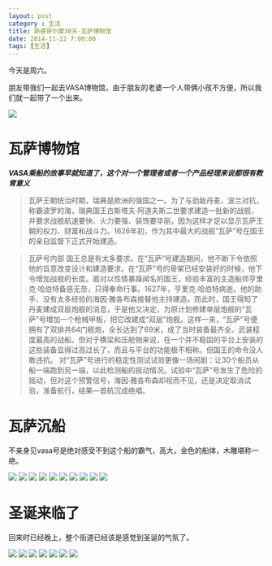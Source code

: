 ```yaml
---
layout: post
category : 生活
title: 斯德哥尔摩30天-瓦萨博物馆
date: 2014-11-22 7:00:00
tags: [生活]
---
```



今天是周六。

朋友带我们一起去VASA博物馆，由于朋友的老婆一个人带俩小孩不方便，所以我们就一起带了一个出来。

<img class="img-responsive" src="https://cdn.jsdelivr.net/gh/wangdeshui/blogpics@master/stockholm/20141122/1.JPG"/>

# 瓦萨博物馆

***VASA乘船的故事早就知道了，这个对一个管理者或者一个产品经理来说都很有教育意义***


> 瓦萨王朝统治时期，瑞典是欧洲的强国之一。为了与劲敌丹麦、波兰对抗，称霸波罗的海，瑞典国王古斯塔夫·阿道夫斯二世要求建造一批新的战舰，并要求战舰航速要快、火力要强、装饰要华丽，因为这样才足以显示瓦萨王朝的权力、财富和战斗力。1626年初，作为其中最大的战舰“瓦萨”号在国王的亲自监督下正式开始建造。

> 瓦萨号内部
> 国王总是有太多要求。在“瓦萨”号建造期间，他不断下令依照他的旨意改变设计和建造要求。在“瓦萨”号的骨架已经安装好的时候，他下令增加战舰的长度。面对以性情暴躁闻名的国王，经验丰富的主造船师亨里克·哈伯特备感无奈，只得奉命行事。1627年，亨里克·哈伯特病逝。他的助手、没有太多经验的海因·雅各布森接替他主持建造。而此时，国王得知了丹麦建成双层炮舰的消息，于是他又决定，为原计划修建单层炮舰的“瓦萨”号增加一个枪械甲板，把它改建成“双层”炮舰。这样一来，“瓦萨”号便拥有了双排共64门舰炮，全长达到了69米，成了当时装备最齐全、武装程度最高的战船。但对于横梁和压舱物来说，在一个并不稳固的平台上安装的这些装备显得过高过长了，而且与平台的功能极不相称。但国王的命令没人敢违抗。
> 对“瓦萨”号进行的稳定性测试试验更像一场闹剧：让30个船员从船一端跑到另一端，以此检测船的摇动情况。试验中“瓦萨”号发生了危险的摇动，但对这个预警信号，海因·雅各布森却视而不见，还是决定取消试验，准备航行，结果—首航沉成绝唱。


# 瓦萨沉船

不亲身见vasa号是绝对感受不到这个船的霸气，高大，金色的船体，木雕堪称一绝。

<img class="img-responsive" src="https://cdn.jsdelivr.net/gh/wangdeshui/blogpics@master/stockholm/20141122/2.JPG"/>
<img class="img-responsive" src="https://cdn.jsdelivr.net/gh/wangdeshui/blogpics@master/stockholm/20141122/3.JPG"/>
<img class="img-responsive" src="https://cdn.jsdelivr.net/gh/wangdeshui/blogpics@master/stockholm/20141122/4.JPG"/>
<img class="img-responsive" src="https://cdn.jsdelivr.net/gh/wangdeshui/blogpics@master/stockholm/20141122/5.JPG"/>
<img class="img-responsive" src="https://cdn.jsdelivr.net/gh/wangdeshui/blogpics@master/stockholm/20141122/6.JPG"/>
<img class="img-responsive" src="https://cdn.jsdelivr.net/gh/wangdeshui/blogpics@master/stockholm/20141122/7.JPG"/>
<img class="img-responsive" src="https://cdn.jsdelivr.net/gh/wangdeshui/blogpics@master/stockholm/20141122/8.JPG"/>
<img class="img-responsive" src="https://cdn.jsdelivr.net/gh/wangdeshui/blogpics@master/stockholm/20141122/16.JPG"/>
<img class="img-responsive" src="https://cdn.jsdelivr.net/gh/wangdeshui/blogpics@master/stockholm/20141122/17.JPG"/>
<img class="img-responsive" src="https://cdn.jsdelivr.net/gh/wangdeshui/blogpics@master/stockholm/20141122/18.JPG"/>

# 圣诞来临了

回来时已经晚上，整个街道已经该是感觉到圣诞的气氛了。

<img class="img-responsive" src="https://cdn.jsdelivr.net/gh/wangdeshui/blogpics@master/stockholm/20141122/9.jpg"/>
<img class="img-responsive" src="https://cdn.jsdelivr.net/gh/wangdeshui/blogpics@master/stockholm/20141122/10.jpg"/>
<img class="img-responsive" src="https://cdn.jsdelivr.net/gh/wangdeshui/blogpics@master/stockholm/20141122/11.jpg"/>
<img class="img-responsive" src="https://cdn.jsdelivr.net/gh/wangdeshui/blogpics@master/stockholm/20141122/12.jpg"/>
<img class="img-responsive" src="https://cdn.jsdelivr.net/gh/wangdeshui/blogpics@master/stockholm/20141122/13.jpg"/>
<img class="img-responsive" src="https://cdn.jsdelivr.net/gh/wangdeshui/blogpics@master/stockholm/20141122/14.jpg"/>
<img class="img-responsive" src="https://cdn.jsdelivr.net/gh/wangdeshui/blogpics@master/stockholm/20141122/15.jpg"/>








